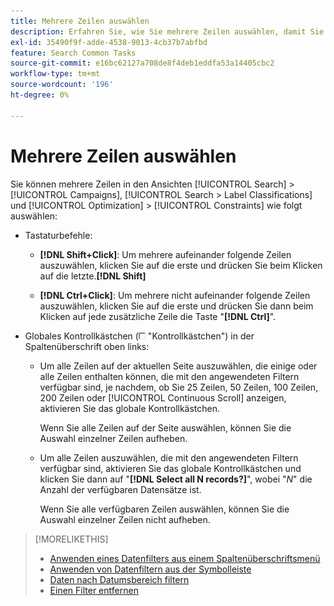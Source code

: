 ```yaml
---
title: Mehrere Zeilen auswählen
description: Erfahren Sie, wie Sie mehrere Zeilen auswählen, damit Sie für alle dieselbe Aktion ausführen können.
exl-id: 35490f9f-adde-4538-9013-4cb37b7abfbd
feature: Search Common Tasks
source-git-commit: e16bc62127a708de8f4deb1eddfa53a14405cbc2
workflow-type: tm+mt
source-wordcount: '196'
ht-degree: 0%

---
```


# Mehrere Zeilen auswählen

Sie können mehrere Zeilen in den Ansichten [!UICONTROL Search] > [!UICONTROL Campaigns], [!UICONTROL Search > Label Classifications] und [!UICONTROL Optimization] > [!UICONTROL Constraints] wie folgt auswählen:

* Tastaturbefehle:

   * **[!DNL Shift+Click]**: Um mehrere aufeinander folgende Zeilen auszuwählen, klicken Sie auf die erste und drücken Sie beim Klicken auf die letzte.**[!DNL Shift]**

   * **[!DNL Ctrl+Click]**: Um mehrere nicht aufeinander folgende Zeilen auszuwählen, klicken Sie auf die erste und drücken Sie dann beim Klicken auf jede zusätzliche Zeile die Taste &quot;**[!DNL Ctrl]**&quot;.

* Globales Kontrollkästchen (![Kontrollkästchen](/help/search-social-commerce/assets/check-box.png) &quot;Kontrollkästchen&quot;) in der Spaltenüberschrift oben links:

   * Um alle Zeilen auf der aktuellen Seite auszuwählen, die einige oder alle Zeilen enthalten können, die mit den angewendeten Filtern verfügbar sind, je nachdem, ob Sie 25 Zeilen, 50 Zeilen, 100 Zeilen, 200 Zeilen oder [!UICONTROL Continuous Scroll] anzeigen, aktivieren Sie das globale Kontrollkästchen.

     Wenn Sie alle Zeilen auf der Seite auswählen, können Sie die Auswahl einzelner Zeilen aufheben.

   * Um alle Zeilen auszuwählen, die mit den angewendeten Filtern verfügbar sind, aktivieren Sie das globale Kontrollkästchen und klicken Sie dann auf &quot;**[!DNL Select all N records?]**&quot;, wobei &quot;*N*&quot; die Anzahl der verfügbaren Datensätze ist.

     Wenn Sie alle verfügbaren Zeilen auswählen, können Sie die Auswahl einzelner Zeilen nicht aufheben.

>[!MORELIKETHIS]
>
>* [Anwenden eines Datenfilters aus einem Spaltenüberschriftsmenü](../data-views/ad-hoc-settings/column-filter-apply-from-column-heading.md)
>* [Anwenden von Datenfiltern aus der Symbolleiste](../data-views/ad-hoc-settings/column-filter-apply-from-toolbar.md)
>* [Daten nach Datumsbereich filtern](../data-views/ad-hoc-settings/date-filter.md)
>* [Einen Filter entfernen](../data-views/ad-hoc-settings/column-filter-remove.md)
